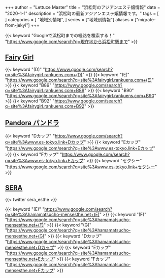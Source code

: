 +++
author = "Lettuce Master"
title = "浜松町のアジアンエステ嬢情報"
date = "2020-1-1"
description = "浜松町の最新アジアンエステ嬢情報です。"
tags = [
]
categories = [
    "地域別情報",
]
series = ["地域別情報"]
aliases = ["migrate-from-jekyl"]
+++

{{< keyword "Googleで浜松町までの経路を検索する！" "https://www.google.com/search?q=現在地から浜松町駅まで" >}}

## [Fairy Girl](http://fairygirl.rankuens.com/)
{{< keyword "(D)" "https://www.google.com/search?q=site%3Afairygirl.rankuens.com+(D)" >}} {{< keyword "(E)" "https://www.google.com/search?q=site%3Afairygirl.rankuens.com+(E)" >}} {{< keyword "B89" "https://www.google.com/search?q=site%3Afairygirl.rankuens.com+B89" >}} {{< keyword "B90" "https://www.google.com/search?q=site%3Afairygirl.rankuens.com+B90" >}} {{< keyword "B92" "https://www.google.com/search?q=site%3Afairygirl.rankuens.com+B92" >}} 

## [Pandora パンドラ](http://www.es-tokyo.link/)
{{< keyword "Dカップ" "https://www.google.com/search?q=site%3Awww.es-tokyo.link+Dカップ" >}} {{< keyword "Eカップ" "https://www.google.com/search?q=site%3Awww.es-tokyo.link+Eカップ" >}} {{< keyword "Fカップ" "https://www.google.com/search?q=site%3Awww.es-tokyo.link+Fカップ" >}} {{< keyword "セクシー" "https://www.google.com/search?q=site%3Awww.es-tokyo.link+セクシー" >}} 

## [SERA](https://hamamatsucho-mensesthe.net/)


{{< twitter sera_esthe >}}

{{< keyword "(E)" "https://www.google.com/search?q=site%3Ahamamatsucho-mensesthe.net+(E)" >}} {{< keyword "(F)" "https://www.google.com/search?q=site%3Ahamamatsucho-mensesthe.net+(F)" >}} {{< keyword "(G)" "https://www.google.com/search?q=site%3Ahamamatsucho-mensesthe.net+(G)" >}} {{< keyword "Dカップ" "https://www.google.com/search?q=site%3Ahamamatsucho-mensesthe.net+Dカップ" >}} {{< keyword "Eカップ" "https://www.google.com/search?q=site%3Ahamamatsucho-mensesthe.net+Eカップ" >}} {{< keyword "Fカップ" "https://www.google.com/search?q=site%3Ahamamatsucho-mensesthe.net+Fカップ" >}} 

